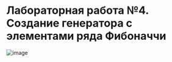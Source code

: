 # Лабораторная работа №4. Создание генератора с элементами ряда Фибоначчи
![image](https://github.com/user-attachments/assets/aba4d7b2-042d-4ba1-a21b-6eca833d79d4)
